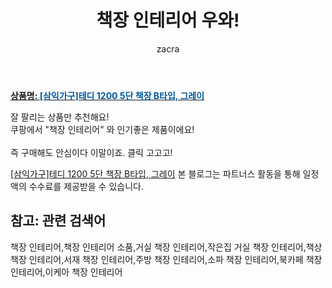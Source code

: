 ﻿---
layout: post
title:  "책장 인테리어 우와!"
author: zacra
categories: [ 아이템 ]
tags: [책장 인테리어,책장 인테리어 소품,거실 책장 인테리어,작은집 거실 책장 인테리어,책상 책장 인테리어,서재 책장 인테리어,주방 책장 인테리어,소파 책장 인테리어,북카페 책장 인테리어,이케아 책장 인테리어]
image: https://static.coupangcdn.com/image/vendor_inventory/28e9/7aee4906bfc36a509e3dac33bed6b2d0f9718f17e34b28596a2acf79430d.jpg 
description: "쿠팡에서 책장 인테리어 관련 상품으로 가장 잘팔리는 제품 중 하나라는 사실!!."
rating: 4.5
---

<a href="https://link.coupang.com/re/AFFSDP?lptag=AF8407795&pageKey=1152612962&itemId=2127375930&vendorItemId=70125938905&traceid=V0-153-22adabf5b94051d7"><b>상품명: <font color='#01579B'>[삼익가구]테디 1200 5단 책장 B타입, 그레이</font></b></a>

잘 팔리는 상품만 추천해요!<br/>
쿠팡에서 "책장 인테리어" 와 인기좋은 제품이에요!<br/><br/>
즉 구매해도 안심이다 이말이죠. 클릭 고고고! <br/>



<a href="https://link.coupang.com/re/AFFSDP?lptag=AF8407795&pageKey=1152612962&itemId=2127375930&vendorItemId=70125938905&traceid=V0-153-22adabf5b94051d7">[삼익가구]테디 1200 5단 책장 B타입, 그레이</a>
본 블로그는 파트너스 활동을 통해 일정액의 수수료를 제공받을 수 있습니다.

## 참고: 관련 검색어    
책장 인테리어,책장 인테리어 소품,거실 책장 인테리어,작은집 거실 책장 인테리어,책상 책장 인테리어,서재 책장 인테리어,주방 책장 인테리어,소파 책장 인테리어,북카페 책장 인테리어,이케아 책장 인테리어
